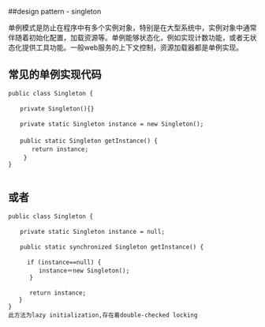 ##design pattern - singleton

单例模式是防止在程序中有多个实例对象，特别是在大型系统中，实例对象中通常伴随着初始化配置，加载资源等。单例能够状态化，例如实现计数功能，或者无状态化提供工具功能。一般web服务的上下文控制，资源加载器都是单例实现。

常见的单例实现代码
-------
```
public class Singleton {

　　private Singleton(){}

　　private static Singleton instance = new Singleton();
　　
　　public static Singleton getInstance() {
　　　　return instance; 　　
　　 }
}


```
或者
---
```
public class Singleton {

　　private static Singleton instance = null;

　　public static synchronized Singleton getInstance() {

　　  if (instance==null) {
　　　　  instance＝new Singleton();
      }

      return instance; 　　
   }
}
此方法为lazy initialization,存在着double-checked locking
```
